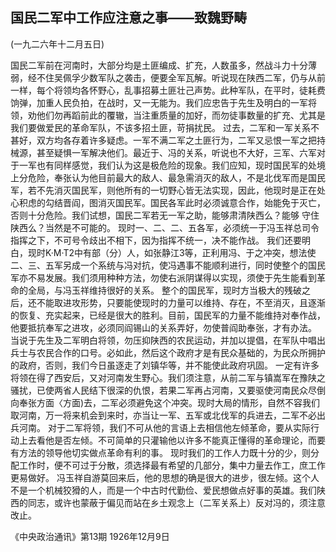 ## 国民二军中工作应注意之事——致魏野畴

(一九二六年十二月五日)

国民二军前在河南时，大部分均是土匪编成、扩充，人数虽多，然战斗力十分薄弱，经不住吴佩孚少数军队之袭击，便要全军瓦解。听说现在陕西二军，仍与从前一样，每个将领均各怀野心，乱事招募土匪壮己声势。此种军队，在平时，徒耗费饷弹，加重人民负拍，在战时，又一无能为。我们应忠告于先生及明白的一军将领，劝他们勿再蹈前此的覆辙，当注重质量的加好，而勿徒事数量的扩充、尤其是我们要做爱民的革命军队，不该多招土匪，苛捐扰民。
过去，二军和一军关系不甚好，双方均各存着许多疑虑。一军不满二军之土匪行为，二军又忌恨一军之把持械源，甚至疑惧一军解决他们。最近于、冯的关系，听说也不大好，三军、六军对于一军也有同样感觉，我们认为这是极危险的现象。我们应知，现时国民军的处境上分危险，奉张认为他目前最大的敌人、最急需消灭的敌人，不是北伐军而是国民军，若不先消灭国民军，则他所有的一切野心皆无法实现，因此，他现时是正在处心积虑的勾结晋阎，图消灭国民军。国民各军此时必须诚意合作，始能免于灭亡，否则十分危险。我们试想，国民二军若无一军之助，能够肃清陕西么？能够
守住陕西么？当然是不可能的。
现时一、二、二、五各军，必须统一于冯玉祥总司令指挥之下，不可号令歧出不相下，因为指挥不统一，决不能作战。
我们还要明白，现时K·M·T2中有部（分）人，如张静江3等，正利用冯、于之冲突，想法使二、三、五军另成一个系统与冯对抗，使冯遇事不能顺利进行，同时使整个的国民军亦不易发展。我们须用种种方法，勿使右派阴谋得以实现，须使于先生能看到革命的全局，与冯玉祥维持很好的关系。
整个的国民军，现时方当极大的残破之后，还不能取进攻形势，只要能使现时的力量可以维持、存在，不至消灭，且逐渐的恢复、充实起来，已经是很大的胜利。目前，国民军的力量不能维持对奉作战，他要抵抗奉军之进攻，必须同阎锡山的关系弄好，勿使普阎助奉张，才有办法。
当说于先生及二军明白将领，勿压抑陕西的农民运动，并加以提倡，在军队中唱出兵士与农民合作的口号。必如此，然后这个政府才是有民众基础的，为民众所拥护的政府，否则，我们今日虽逐走了刘镇华等，并不能使此政府巩固。
一定有许多将领在得了西安后，又对河南发生野心。我们须注意，从前二军与镇嵩军在豫陕之骚扰，已使两省人民结下很深的仇恨，若果二军再占河南，又要驱使河南民众尽倒向奉张方面〈方面)去，二军必须避免这个冲突。现时大局的情形，自然不容我们取河南，万一将来机会到来时，亦当让一军、五军或北伐军的兵进去，二军不必出兵河南。
对于二军将领，我们不可从他的言语上去相信他左倾革命，要从实际行动上去看他是否左倾。不可简单的只灌输他以许多不能真正懂得的革命理论，而要有方法的领导他切实做点革命有利的事。
现时我们的工作人力既十分的少，则分配工作时，便不可过于分散，须选择最有希望的几部分，集中力量去作工，庶工作更易做好。
冯玉祥自游莫回来后，他的思想的确是很大的进步，很左倾。这个人不是一个机械狡猾的人，而是一个中古时代勤俭、爱民想做点好事的英雄。我们陕西的同志，或许也蒙蔽于偏见而站在乡土观念上（二军关系上）反对冯的，须注意改止。

《中央政治通讯》第13期
1926年12月9日

